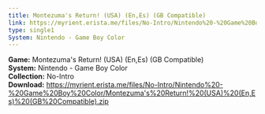 ```yaml
---
title: Montezuma's Return! (USA) (En,Es) (GB Compatible)
link: https://myrient.erista.me/files/No-Intro/Nintendo%20-%20Game%20Boy%20Color/Montezuma's%20Return!%20(USA)%20(En,Es)%20(GB%20Compatible).zip
type: single1
System: Nintendo - Game Boy Color
---
```

<b>Game:</b> Montezuma's Return! (USA) (En,Es) (GB Compatible)<br>
<b>System:</b> Nintendo - Game Boy Color<br>
<b>Collection:</b> No-Intro<br>
<b>Download:</b> https://myrient.erista.me/files/No-Intro/Nintendo%20-%20Game%20Boy%20Color/Montezuma's%20Return!%20(USA)%20(En,Es)%20(GB%20Compatible).zip